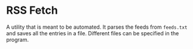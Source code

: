 # RSS Fetch
A utility that is meant to be automated. It parses the feeds from `feeds.txt` and saves all the entries in a file. Different files can be specified in the program.
